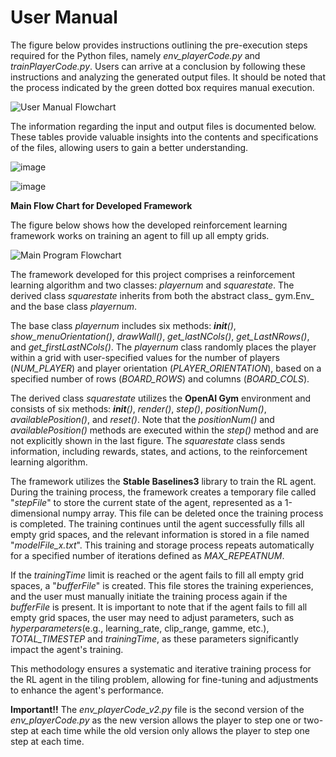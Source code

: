 # User Manual
The figure below provides instructions outlining the pre-execution steps required for the Python files, namely _env_playerCode.py_ and _trainPlayerCode.py_. Users can arrive at a conclusion by following these instructions and analyzing the generated output files. It should be noted that the process indicated by the green dotted box requires manual execution.

![User Manual Flowchart](https://github.com/FooKeTing/Application-of-RL-on-a-Tiling-Problem/assets/134204900/4e525ceb-77ec-4228-b39a-22debfb6b14e)

The information regarding the input and output files is documented below. These tables provide valuable insights into the contents and specifications of the files, allowing users to gain a better understanding.

![image](https://github.com/FooKeTing/Application-of-RL-on-a-Tiling-Problem/assets/134204900/8071491e-07c9-4e44-80c5-6909bf02f844)

![image](https://github.com/FooKeTing/Application-of-RL-on-a-Tiling-Problem/assets/134204900/eb67afb8-851c-4888-9a32-a7f18299e579)


**Main Flow Chart for Developed Framework**

The figure below shows how the developed reinforcement learning framework works on training an agent to fill up all empty grids.

![Main Program Flowchart](https://github.com/FooKeTing/Application-of-RL-on-a-Tiling-Problem/assets/134204900/9d0167bf-a86f-4ddc-ace0-9b55e7fbfefd)

The framework developed for this project comprises a reinforcement learning algorithm and two classes: _playernum_ and _squarestate_. The derived class _squarestate_ inherits from both the abstract class_ gym.Env_ and the base class _playernum_.

The base class _playernum_ includes six methods: ___init__()_, _show_menuOrientation()_, _drawWall()_, _get_lastNCols()_, _get_LastNRows()_, and _get_firstLastNCols()_. The _playernum_ class randomly places the player within a grid with user-specified values for the number of players (_NUM_PLAYER_) and player orientation (_PLAYER_ORIENTATION_), based on a specified number of rows (_BOARD_ROWS_) and columns (_BOARD_COLS_).

The derived class _squarestate_ utilizes the **OpenAI Gym** environment and consists of six methods: ___init__()_, _render()_, _step()_, _positionNum()_, _availablePosition()_, and _reset()_. Note that the _positionNum()_ and _availablePosition()_ methods are executed within the _step()_ method and are not explicitly shown in the last figure. The _squarestate_ class sends information, including rewards, states, and actions, to the reinforcement learning algorithm.

The framework utilizes the **Stable Baselines3** library to train the RL agent. During the training process, the framework creates a temporary file called "_stepFile_" to store the current state of the agent, represented as a 1-dimensional numpy array. This file can be deleted once the training process is completed. The training continues until the agent successfully fills all empty grid spaces, and the relevant information is stored in a file named "_modelFile_x.txt_". This training and storage process repeats automatically for a specified number of iterations defined as _MAX_REPEATNUM_.

If the _trainingTime_ limit is reached or the agent fails to fill all empty grid spaces, a "_bufferFile_" is created. This file stores the training experiences, and the user must manually initiate the training process again if the _bufferFile_ is present. It is important to note that if the agent fails to fill all empty grid spaces, the user may need to adjust parameters, such as _hyperparameters_(e.g., learning_rate, clip_range, gamme, etc.), _TOTAL_TIMESTEP_ and _trainingTime_, as these parameters significantly impact the agent's training.

This methodology ensures a systematic and iterative training process for the RL agent in the tiling problem, allowing for fine-tuning and adjustments to enhance the agent's performance.

**Important!!** The _env_playerCode_v2.py_ file is the second version of the _env_playerCode.py_ as the new version allows the player to step one or two-step at each time while the old version only allows the player to step one step at each time. 
